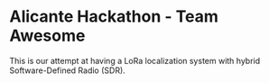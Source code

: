 # Alicante Hackathon - Team Awesome

This is our attempt at having a LoRa localization system with hybrid Software-Defined Radio (SDR).